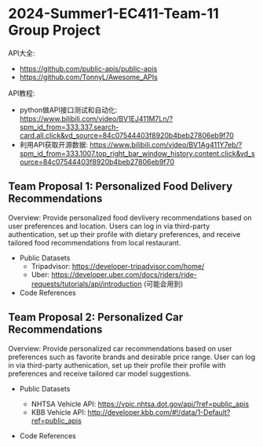 2024-Summer1-EC411-Team-11 Group Project
=========================================
API大全:
- https://github.com/public-apis/public-apis
- https://github.com/TonnyL/Awesome_APIs

API教程:
- python做API接口测试和自动化: https://www.bilibili.com/video/BV1EJ411M7Ln/?spm_id_from=333.337.search-card.all.click&vd_source=84c07544403f8920b4beb27806eb9f70
- 利用API获取开源数据: https://www.bilibili.com/video/BV1Ag411Y7eb/?spm_id_from=333.1007.top_right_bar_window_history.content.click&vd_source=84c07544403f8920b4beb27806eb9f70

Team Proposal 1: Personalized Food Delivery Recommendations
-----------------------------------------------------------
Overview:
Provide personalized food devlivery recommendations based on user preferences and location. Users can log in via third-party authentication, set up their profile with dietary preferences, and receive tailored food recommendations from local restaurant.
- Public Datasets
	- Tripadvisor: https://developer-tripadvisor.com/home/
	- Uber: https://developer.uber.com/docs/riders/ride-requests/tutorials/api/introduction (可能会用到)
- Code References

Team Proposal 2: Personalized Car Recommendations
-------------------------------------------------
Overview:
Provide personalized car recommendations based on user preferences such as favorite brands and desirable price range. User can log in via third-party authenication, set up their profile their profile with preferences and receive tailored car model suggestions.
- Public Datasets
	- NHTSA Vehicle API: https://vpic.nhtsa.dot.gov/api/?ref=public_apis
	- KBB Vehicle API: http://developer.kbb.com/#!/data/1-Default?ref=public_apis

- Code References

